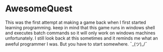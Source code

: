 AwesomeQuest
============

This was the first attempt at making a game back when I first started learning programming.
keep in mind that this game runs in windows shell and executes batch commands so it will only work on windows machines unfortunately.
I still look back at this sometimes and it reminds me what an aweful programmer I was.
But you have to start somewhere. ¯\_(ツ)_/¯
